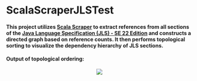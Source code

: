 # ScalaScraperJLSTest
#### This project utilizes [Scala Scraper](https://github.com/ruippeixotog/scala-scraper) to extract references from all sections of the [Java Language Specification (JLS) - SE 22 Edition](https://docs.oracle.com/javase/specs/jls/se22/html/index.html) and constructs a directed graph based on reference counts. It then performs topological sorting to visualize the dependency hierarchy of JLS sections.

#### Output of topological ordering:

<p align="center">
  <img src = "https://github.com/thecoder0/ScalaScraperJLSTest/assets/80550575/ab00e1ae-9b6d-47fe-8f35-748f4cae81dc"
</p>
